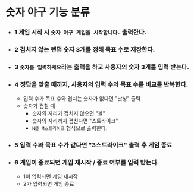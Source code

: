 # 숫자 야구 기능 분류

- ### 1 게임 시작 시 `숫자 야구 게임을 시작합니다.` 출력한다.
- ### 2 겹치지 않는 랜덤 숫자 3개를 정해 목표 수로 저장한다.
- ### 3 `숫자를 입력하세요`라는 출력을 하고 사용자의 숫자 3개를 입력 받는다.
- ### 4 정답을 맞출 때까지, 사용자의 입력 수와 목표 수를 비교를 반복한다.
  - 입력 수가 목표 수와 겹치는 숫자가 없다면 "낫싱" 출력
  - 숫자가 겹칠 때
    - 숫자의 자리가 겹치지 않으면 "볼"
    - 숫자의 자리까지 겹친다면 "스트라이크"
    - `N볼 M스트라이크` 형식으로 출력한다.
- ### 5 입력 수와 목표 수가 같다면 "3스트라이크" 출력 후 게임 종료    
- ### 6 게임이 종료되면 게임 재시작 / 종료 여부를 입력 받는다.
  - 1이 입력되면 게임 재시작
  - 2가 입력되면 게임 종료